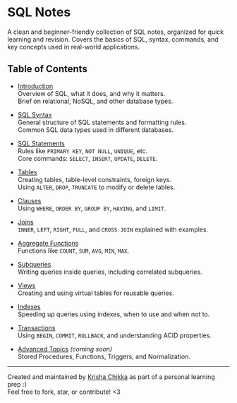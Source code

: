 # SQL Notes

A clean and beginner-friendly collection of SQL notes, organized for quick learning and revision. Covers the basics of SQL, syntax, commands, and key concepts used in real-world applications.

## Table of Contents

- [Introduction](./Intro.md)  
  Overview of SQL, what it does, and why it matters.<br/>
  Brief on relational, NoSQL, and other database types.

- [SQL Syntax](./Syntax.md)  
  General structure of SQL statements and formatting rules.<br/>
  Common SQL data types used in different databases.

- [SQL Statements](./Statements.md)  
  Rules like `PRIMARY KEY`, `NOT NULL`, `UNIQUE`, etc.<br/>
  Core commands: `SELECT`, `INSERT`, `UPDATE`, `DELETE`.

- [Tables](./table.md)  
  Creating tables, table-level constraints, foreign keys.<br/>
  Using `ALTER`, `DROP`, `TRUNCATE` to modify or delete tables.

- [Clauses](./clauses.md)  
  Using `WHERE`, `ORDER BY`, `GROUP BY`, `HAVING`, and `LIMIT`.

- [Joins](./joins.md)  
  `INNER`, `LEFT`, `RIGHT`, `FULL`, and `CROSS JOIN` explained with examples.

- [Aggregate Functions](./aggregate.md)  
  Functions like `COUNT`, `SUM`, `AVG`, `MIN`, `MAX`.

- [Subqueries](./subqueries.md)  
  Writing queries inside queries, including correlated subqueries.

- [Views](./views.md)  
  Creating and using virtual tables for reusable queries.

- [Indexes](./indexes.md)  
  Speeding up queries using indexes, when to use and when not to.

- [Transactions](./transactions.md)  
  Using `BEGIN`, `COMMIT`, `ROLLBACK`, and understanding ACID properties.

- [Advanced Topics](./advanced.md) *(coming soon)*  
  Stored Procedures, Functions, Triggers, and Normalization.

---

Created and maintained by [Krisha Chikka](https://github.com/krishachikka) as part of a personal learning prep :)  
Feel free to fork, star, or contribute! <3
